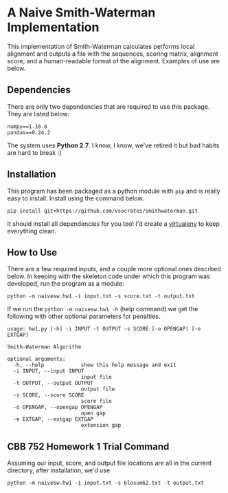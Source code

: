# A Naive Smith-Waterman Implementation

This implementation of Smith-Waterman calculates performs local alignment and outputs a file with the sequences, scoring matrix, alignment score, and a human-readable format of the alignment. Examples of use are below. 

## Dependencies

There are only two dependencies that are required to use this package. They are listed below: 

```
numpy==1.16.6
pandas==0.24.2
```

The system uses **Python 2.7**. I know, I know, we've retired it but bad habits are hard to break :) 

## Installation

This program has been packaged as a python module with `pip` and is really easy to install. Install using the command below. 

```
pip install git+https://github.com/vsocrates/smithwaterman.git
```

It should install all dependencies for you too! I'd create a [virtualenv](https://virtualenv.pypa.io/en/latest/) to keep everything clean. 

## How to Use

There are a few required inputs, and a couple more optional ones descrbed below. In keeping with the skeleton code under which this program was developed, run the program as a module: 

```
python -m naivesw.hw1 -i input.txt -s score.txt -t output.txt
```

If we run the `python -m naivesw.hw1 -h` (help command) we get the following with other optional parameters for penalties.

```
usage: hw1.py [-h] -i INPUT -t OUTPUT -s SCORE [-o OPENGAP] [-e EXTGAP]

Smith-Waterman Algorithm

optional arguments:
  -h, --help            show this help message and exit
  -i INPUT, --input INPUT
                        input file
  -t OUTPUT, --output OUTPUT
                        output file
  -s SCORE, --score SCORE
                        score file
  -o OPENGAP, --opengap OPENGAP
                        open gap
  -e EXTGAP, --extgap EXTGAP
                        extension gap
```

## CBB 752 Homework 1 Trial Command

Assuming our input, score, and output file locations are all in the current directory, after installation, we'd use

```
python -m naivesw.hw1 -i input.txt -s blosum62.txt -t output.txt
```
